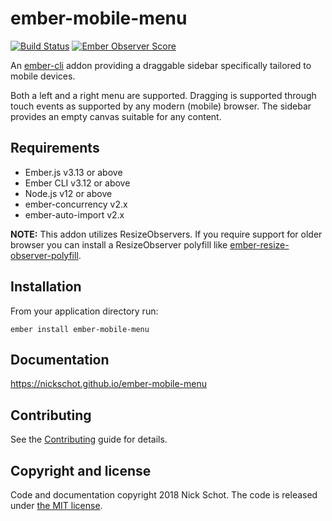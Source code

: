 ember-mobile-menu
==============================================================================

[![Build Status](https://travis-ci.org/nickschot/ember-mobile-menu.svg?branch=master)](https://travis-ci.org/nickschot/ember-mobile-menu) [![Ember Observer Score](https://emberobserver.com/badges/ember-mobile-menu.svg)](https://emberobserver.com/addons/ember-mobile-menu)

An [ember-cli](http://www.ember-cli.com) addon providing a draggable sidebar specifically tailored to mobile devices.

Both a left and a right menu are supported. Dragging is supported through touch events as supported by any modern (mobile) browser. The sidebar provides an empty canvas suitable for any content.

Requirements
------------------------------------------------------------------------------
* Ember.js v3.13 or above
* Ember CLI v3.12 or above
* Node.js v12 or above
* ember-concurrency v2.x
* ember-auto-import v2.x

**NOTE:** This addon utilizes ResizeObservers. If you require support for older browser you can install a ResizeObserver polyfill like [ember-resize-observer-polyfill](https://github.com/PrecisionNutrition/ember-resize-observer-polyfill).

Installation
------------------------------------------------------------------------------

From your application directory run: 

`ember install ember-mobile-menu`

Documentation
------------------------------------------------------------------------------
https://nickschot.github.io/ember-mobile-menu

Contributing
------------------------------------------------------------------------------

See the [Contributing](CONTRIBUTING.md) guide for details.

Copyright and license
------------------------------------------------------------------------------

Code and documentation copyright 2018 Nick Schot. The code is released under [the MIT license](LICENSE.md).

